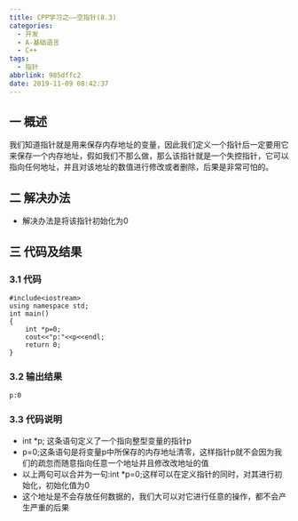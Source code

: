 ```yaml
---
title: CPP学习之——空指针(8.3)
categories:
  - 开发
  - A-基础语言
  - C++
tags:
  - 指针
abbrlink: 985dffc2
date: 2019-11-09 08:42:37
---
```

## 一 概述

我们知道指针就是用来保存内存地址的变量，因此我们定义一个指针后一定要用它来保存一个内存地址，假如我们不那么做，那么该指针就是一个失控指针，它可以指向任何地址，并且对该地址的数值进行修改或者删除，后果是非常可怕的。  

<!--more-->

## 二 解决办法

* 解决办法是将该指针初始化为0

## 三 代码及结果

### 3.1 代码

```
#include<iostream>
using namespace std;
int main() 
{
	int *p=0;
	cout<<"p:"<<p<<endl;
	return 0;
}
```
### 3.2 输出结果

```
p:0
```
### 3.3 代码说明

* int *p; 这条语句定义了一个指向整型变量的指针p
* p=0;这条语句是将变量p中所保存的内存地址清零，这样指针p就不会因为我们的疏忽而随意指向任意一个地址并且修改改地址的值
* 以上两句可以合并为一句:int *p=0;这样可以在定义指针的同时，对其进行初始化，初始化值为0
* 这个地址是不会存放任何数据的，我们大可以对它进行任意的操作，都不会产生严重的后果